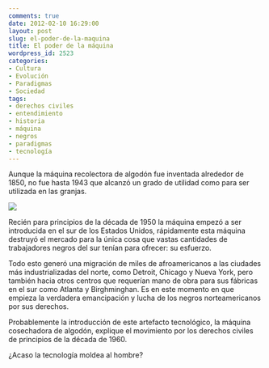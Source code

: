```yaml
---
comments: true
date: 2012-02-10 16:29:00
layout: post
slug: el-poder-de-la-maquina
title: El poder de la máquina
wordpress_id: 2523
categories:
- Cultura
- Evolución
- Paradigmas
- Sociedad
tags:
- derechos civiles
- entendimiento
- historia
- máquina
- negros
- paradigmas
- tecnología
---
```


Aunque la máquina recolectora de algodón fue inventada alrededor de 1850, no fue hasta 1943 que alcanzó un grado de utilidad como para ser utilizada en las granjas.

[![](http://www.lnds.net/blog/wp-content/uploads/2012/02/800px-Baumwoll-Erntemaschine_auf_Feld-300x200.jpg)](http://www.lnds.net/blog/wp-content/uploads/2012/02/800px-Baumwoll-Erntemaschine_auf_Feld.jpeg)

Recién para principios de la década de 1950 la máquina empezó a ser introducida en el sur de los Estados Unidos, rápidamente esta máquina destruyó el mercado para la única cosa que vastas cantidades de trabajadores negros del sur tenían para ofrecer: su esfuerzo.

Todo esto generó una migración de miles de afroamericanos a las ciudades más industrializadas del norte, como Detroit, Chicago y Nueva York, pero también hacia otros centros que requerían mano de obra para sus fábricas en el sur como Atlanta y Birghminghan. Es en este momento en que empieza la verdadera emancipación y lucha de los negros norteamericanos por sus derechos.

Probablemente la introducción de este artefacto tecnológico, la máquina cosechadora de algodón, explique el movimiento por los derechos civiles de principios de la década de 1960.

¿Acaso la tecnología moldea al hombre?

